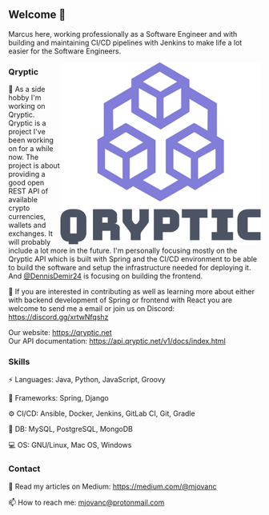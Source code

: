 ## Welcome 👋

Marcus here, working professionally as a Software Engineer and with building and maintaining CI/CD pipelines with Jenkins to make life a lot easier for the Software Engineers.

<a href="https://aimeos.org/">
    <img src="./qryptic-logo.png" width="400" align="right">
</a>

### Qryptic

🔭 As a side hobby I'm working on Qryptic. Qryptic is a project I've been working on for a while now. The project is about providing a good open REST API of available crypto currencies, wallets and exchanges. It will probably include a lot more in the future. I'm personally focusing mostly on the Qryptic API which is built with Spring and the CI/CD environment to be able to build the software and setup the infrastructure needed for deploying it. And [@DennisDemir24](https://github.com/DennisDemir24) is focusing on building the frontend.

🌱 If you are interested in contributing as well as learning more about either with backend development of Spring or frontend with React you are welcome to send me a email or join us on Discord: https://discord.gg/xrtwNfqshz 

Our website: https://qryptic.net \
Our API documentation: https://api.qryptic.net/v1/docs/index.html

### Skills

⚡ Languages: Java, Python, JavaScript, Groovy

🔌 Frameworks: Spring, Django

⚙️ CI/CD: Ansible, Docker, Jenkins, GitLab CI, Git, Gradle

💾 DB: MySQL, PostgreSQL, MongoDB

💻 OS: GNU/Linux, Mac OS, Windows


### Contact

🔮 Read my articles on Medium: https://medium.com/@mjovanc

📫 How to reach me: mjovanc@protonmail.com 



